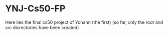 # YNJ-Cs50-FP
Here lies the final cs50 project of Yohann (the first)
(so far, only the root and src dicrectories have been created) 
